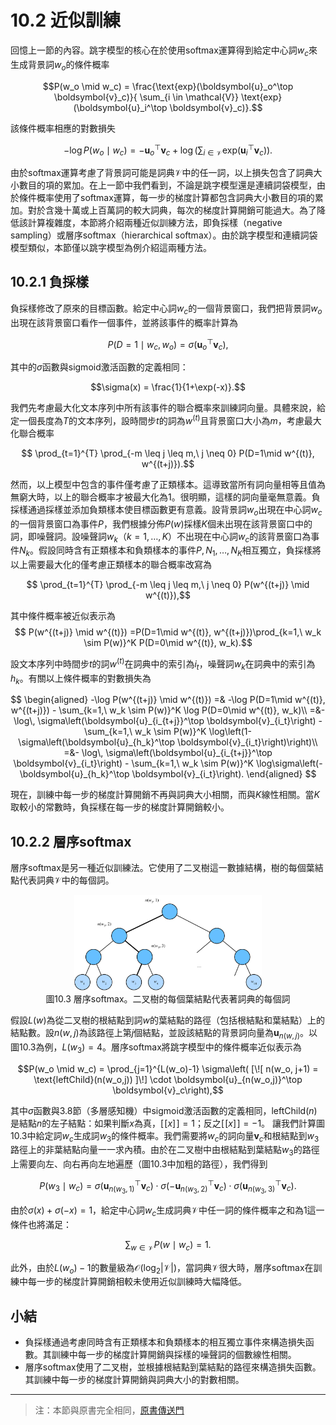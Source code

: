 # 10.2 近似訓練

回憶上一節的內容。跳字模型的核心在於使用softmax運算得到給定中心詞$w_c$來生成背景詞$w_o$的條件概率

$$P(w_o \mid w_c) = \frac{\text{exp}(\boldsymbol{u}_o^\top \boldsymbol{v}_c)}{ \sum_{i \in \mathcal{V}} \text{exp}(\boldsymbol{u}_i^\top \boldsymbol{v}_c)}.$$

該條件概率相應的對數損失

$$-\log P(w_o \mid w_c) =
-\boldsymbol{u}_o^\top \boldsymbol{v}_c + \log\left(\sum_{i \in \mathcal{V}} \text{exp}(\boldsymbol{u}_i^\top \boldsymbol{v}_c)\right).$$


由於softmax運算考慮了背景詞可能是詞典$\mathcal{V}$中的任一詞，以上損失包含了詞典大小數目的項的累加。在上一節中我們看到，不論是跳字模型還是連續詞袋模型，由於條件概率使用了softmax運算，每一步的梯度計算都包含詞典大小數目的項的累加。對於含幾十萬或上百萬詞的較大詞典，每次的梯度計算開銷可能過大。為了降低該計算複雜度，本節將介紹兩種近似訓練方法，即負採樣（negative sampling）或層序softmax（hierarchical softmax）。由於跳字模型和連續詞袋模型類似，本節僅以跳字模型為例介紹這兩種方法。



## 10.2.1 負採樣

負採樣修改了原來的目標函數。給定中心詞$w_c$的一個背景窗口，我們把背景詞$w_o$出現在該背景窗口看作一個事件，並將該事件的概率計算為

$$P(D=1\mid w_c, w_o) = \sigma(\boldsymbol{u}_o^\top \boldsymbol{v}_c),$$

其中的$\sigma$函數與sigmoid激活函數的定義相同：

$$\sigma(x) = \frac{1}{1+\exp(-x)}.$$

我們先考慮最大化文本序列中所有該事件的聯合概率來訓練詞向量。具體來說，給定一個長度為$T$的文本序列，設時間步$t$的詞為$w^{(t)}$且背景窗口大小為$m$，考慮最大化聯合概率

$$ \prod_{t=1}^{T} \prod_{-m \leq j \leq m,\ j \neq 0} P(D=1\mid w^{(t)}, w^{(t+j)}).$$

然而，以上模型中包含的事件僅考慮了正類樣本。這導致當所有詞向量相等且值為無窮大時，以上的聯合概率才被最大化為1。很明顯，這樣的詞向量毫無意義。負採樣通過採樣並添加負類樣本使目標函數更有意義。設背景詞$w_o$出現在中心詞$w_c$的一個背景窗口為事件$P$，我們根據分佈$P(w)$採樣$K$個未出現在該背景窗口中的詞，即噪聲詞。設噪聲詞$w_k$（$k=1, \ldots, K$）不出現在中心詞$w_c$的該背景窗口為事件$N_k$。假設同時含有正類樣本和負類樣本的事件$P, N_1, \ldots, N_K$相互獨立，負採樣將以上需要最大化的僅考慮正類樣本的聯合概率改寫為


$$ \prod_{t=1}^{T} \prod_{-m \leq j \leq m,\ j \neq 0} P(w^{(t+j)} \mid w^{(t)}),$$

其中條件概率被近似表示為
$$ P(w^{(t+j)} \mid w^{(t)}) =P(D=1\mid w^{(t)}, w^{(t+j)})\prod_{k=1,\ w_k \sim P(w)}^K P(D=0\mid w^{(t)}, w_k).$$


設文本序列中時間步$t$的詞$w^{(t)}$在詞典中的索引為$i_t$，噪聲詞$w_k$在詞典中的索引為$h_k$。有關以上條件概率的對數損失為

$$
\begin{aligned}
-\log P(w^{(t+j)} \mid w^{(t)})
=& -\log P(D=1\mid w^{(t)}, w^{(t+j)}) - \sum_{k=1,\ w_k \sim P(w)}^K \log P(D=0\mid w^{(t)}, w_k)\\
=&-  \log\, \sigma\left(\boldsymbol{u}_{i_{t+j}}^\top \boldsymbol{v}_{i_t}\right) - \sum_{k=1,\ w_k \sim P(w)}^K \log\left(1-\sigma\left(\boldsymbol{u}_{h_k}^\top \boldsymbol{v}_{i_t}\right)\right)\\
=&-  \log\, \sigma\left(\boldsymbol{u}_{i_{t+j}}^\top \boldsymbol{v}_{i_t}\right) - \sum_{k=1,\ w_k \sim P(w)}^K \log\sigma\left(-\boldsymbol{u}_{h_k}^\top \boldsymbol{v}_{i_t}\right).
\end{aligned}
$$

現在，訓練中每一步的梯度計算開銷不再與詞典大小相關，而與$K$線性相關。當$K$取較小的常數時，負採樣在每一步的梯度計算開銷較小。


## 10.2.2 層序softmax

層序softmax是另一種近似訓練法。它使用了二叉樹這一數據結構，樹的每個葉結點代表詞典$\mathcal{V}$中的每個詞。

<div align=center>
<img width="300" src="../img/chapter10/10.2_hi-softmax.svg"/>
</div>
<div align=center>圖10.3 層序softmax。二叉樹的每個葉結點代表著詞典的每個詞</div>


假設$L(w)$為從二叉樹的根結點到詞$w$的葉結點的路徑（包括根結點和葉結點）上的結點數。設$n(w,j)$為該路徑上第$j$個結點，並設該結點的背景詞向量為$\boldsymbol{u}_{n(w,j)}$。以圖10.3為例，$L(w_3) = 4$。層序softmax將跳字模型中的條件概率近似表示為

$$P(w_o \mid w_c) = \prod_{j=1}^{L(w_o)-1} \sigma\left( [\![  n(w_o, j+1) = \text{leftChild}(n(w_o,j)) ]\!] \cdot \boldsymbol{u}_{n(w_o,j)}^\top \boldsymbol{v}_c\right),$$

其中$\sigma$函數與3.8節（多層感知機）中sigmoid激活函數的定義相同，$\text{leftChild}(n)$是結點$n$的左子結點：如果判斷$x$為真，$[\![x]\!] = 1$；反之$[\![x]\!] = -1$。
讓我們計算圖10.3中給定詞$w_c$生成詞$w_3$的條件概率。我們需要將$w_c$的詞向量$\boldsymbol{v}_c$和根結點到$w_3$路徑上的非葉結點向量一一求內積。由於在二叉樹中由根結點到葉結點$w_3$的路徑上需要向左、向右再向左地遍歷（圖10.3中加粗的路徑），我們得到

$$P(w_3 \mid w_c) = \sigma(\boldsymbol{u}_{n(w_3,1)}^\top \boldsymbol{v}_c) \cdot \sigma(-\boldsymbol{u}_{n(w_3,2)}^\top \boldsymbol{v}_c) \cdot \sigma(\boldsymbol{u}_{n(w_3,3)}^\top \boldsymbol{v}_c).$$

由於$\sigma(x)+\sigma(-x) = 1$，給定中心詞$w_c$生成詞典$\mathcal{V}$中任一詞的條件概率之和為1這一條件也將滿足：

$$\sum_{w \in \mathcal{V}} P(w \mid w_c) = 1.$$

此外，由於$L(w_o)-1$的數量級為$\mathcal{O}(\text{log}_2|\mathcal{V}|)$，當詞典$\mathcal{V}$很大時，層序softmax在訓練中每一步的梯度計算開銷相較未使用近似訓練時大幅降低。

## 小結

* 負採樣通過考慮同時含有正類樣本和負類樣本的相互獨立事件來構造損失函數。其訓練中每一步的梯度計算開銷與採樣的噪聲詞的個數線性相關。
* 層序softmax使用了二叉樹，並根據根結點到葉結點的路徑來構造損失函數。其訓練中每一步的梯度計算開銷與詞典大小的對數相關。



-----------
> 注：本節與原書完全相同，[原書傳送門](https://zh.d2l.ai/chapter_natural-language-processing/approx-training.html)
